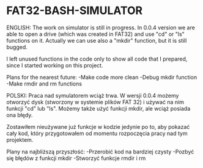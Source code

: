 # FAT32-BASH-SIMULATOR

ENGLISH:
The work on simulator is still in progress. In 0.0.4 version we are able to open a drive (which was created in FAT32) and use "cd" or "ls" functions on it. Actually we can use also a "mkdir" function, but it is still bugged. 

I left unused functions in the code only to show all code that I prepared, since I started working on this project.

Plans for the nearest future:
-Make code more clean
-Debug mkdir function
-Make rmdir and rm functions

POLSKI:
Praca nad symulatorem wciąż trwa. W wersji 0.0.4 możemy otworzyć dysk (stworzony w systemie plików FAT 32) i używać na nim funkcji "cd" lub "ls". Możemy także użyć funkcji mkdir, ale wciąż posiada ona błędy.

Zostawiłem nieużywane już funkcje w kodzie jedynie po to, aby pokazać cały kod, który przygotowałem od momentu rozpoczęcia pracy nad tym projektem.

Plany na najbliższą przyszłość:
-Przerobić kod na bardziej czysty
-Pozbyć się błędów z funkcji mkdir
-Stworzyć funkcje rmdir i rm
